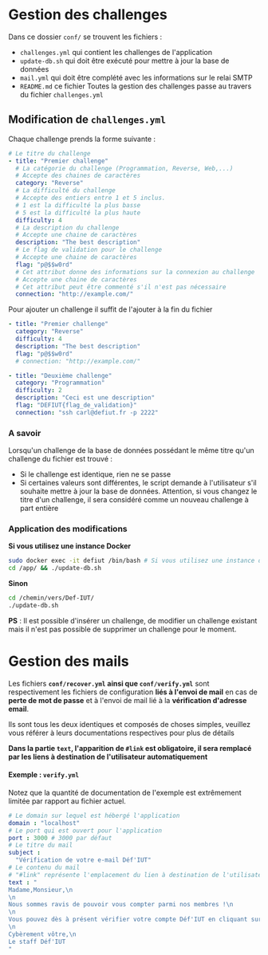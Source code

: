 # Gestion des challenges

Dans ce dossier `conf/` se trouvent les fichiers : 
- `challenges.yml` qui contient les challenges de l'application
- `update-db.sh` qui doit être exécuté pour mettre à jour la base de données
- `mail.yml` qui doit être complété avec les informations sur le relai SMTP
- `README.md` ce fichier
Toutes la gestion des challenges passe au travers du fichier `challenges.yml`

## Modification de `challenges.yml`
Chaque challenge prends la forme suivante :
```yml
# Le titre du challenge
- title: "Premier challenge"
  # La catégorie du challenge (Programmation, Reverse, Web,...)
  # Accepte des chaines de caractères
  category: "Reverse"
  # La difficulté du challenge
  # Accepte des entiers entre 1 et 5 inclus.
  # 1 est la difficulté la plus basse
  # 5 est la difficulté la plus haute
  difficulty: 4
  # La description du challenge
  # Accepte une chaine de caractères
  description: "The best description"
  # Le flag de validation pour le challenge
  # Accepte une chaine de caractères
  flag: "p@$$w0rd"
  # Cet attribut donne des informations sur la connexion au challenge
  # Accepte une chaine de caractères
  # Cet attribut peut être commenté s'il n'est pas nécessaire
  connection: "http://example.com/"
```

Pour ajouter un challenge il suffit de l'ajouter à la fin du fichier
```yml
- title: "Premier challenge"
  category: "Reverse"
  difficulty: 4
  description: "The best description"
  flag: "p@$$w0rd"
  # connection: "http://example.com/"

- title: "Deuxième challenge"
  category: "Programmation"
  difficulty: 2
  description: "Ceci est une description"
  flag: "DEFIUT{flag_de_validation}"
  connection: "ssh carl@defiut.fr -p 2222"
```

### A savoir
Lorsqu'un challenge de la base de données possédant le même titre qu'un challenge du fichier est trouvé : 
- Si le challenge est identique, rien ne se passe
- Si certaines valeurs sont différentes, le script demande à l'utilisateur s'il souhaite mettre à jour la base de données.
Attention, si vous changez le titre d'un challenge, il sera considéré comme un nouveau challenge à part entière

### Application des modifications
**Si vous utilisez une instance Docker**
```bash
sudo docker exec -it defiut /bin/bash # Si vous utilisez une instance docker
cd /app/ && ./update-db.sh
```
**Sinon**
```bash
cd /chemin/vers/Def-IUT/
./update-db.sh
```

**PS** : Il est possible d'insérer un challenge, de modifier un challenge existant mais il n'est pas possible de supprimer un challenge pour le moment.

# Gestion des mails
Les fichiers  **`conf/recover.yml` ainsi que `conf/verify.yml`** sont respectivement les fichiers de configuration **liés à l'envoi de mail** en cas de **perte de mot de passe** et à l'envoi de mail lié à la **vérification d'adresse email**.

Ils sont tous les deux identiques et composés de choses simples, veuillez vous référer à leurs documentations respectives pour plus de détails

**Dans la partie `text`, l'apparition de `#link` est obligatoire, il sera remplacé par les liens à destination de l'utilisateur automatiquement**

#### Exemple : `verify.yml`
Notez que la quantité de documentation de l'exemple est extrêmement limitée par rapport au fichier actuel.

```yml
# Le domain sur lequel est hébergé l'application
domain : "localhost"
# Le port qui est ouvert pour l'application
port : 3000 # 3000 par défaut
# Le titre du mail
subject : 
  "Vérification de votre e-mail Déf'IUT"
# Le contenu du mail
# "#link" représente l'emplacement du lien à destination de l'utilisateur
text : " 
Madame,Monsieur,\n
\n
Nous sommes ravis de pouvoir vous compter parmi nos membres !\n
\n
Vous pouvez dès à présent vérifier votre compte Déf'IUT en cliquant sur le lien suivant : #link \n
\n
Cybèrement vôtre,\n
Le staff Déf'IUT
"
```